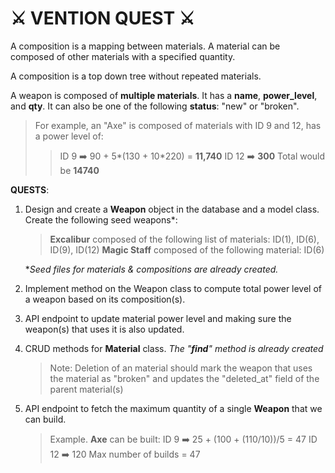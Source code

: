 # ⚔️ VENTION QUEST  ⚔️

A composition is a mapping between materials. A material can be composed of other materials with a specified quantity.

A composition is a top down tree without repeated materials.

A weapon is composed of **multiple materials**. It has a **name**, **power_level**, and  **qty**. It can also be one of the following **status**: "new" or "broken".
>For example, an "Axe" is composed of materials with ID 9 and 12, has a power level of:
>> ID 9  ➡️  90 + 5*(130 + 10*220) = **11,740**
>> ID 12 ➡️ **300**
>> Total would be **14740**


**QUESTS**:
1) Design and create a **Weapon** object in the database and a model class. Create the following seed weapons*:
	> **Excalibur** composed of the following list of materials: ID(1), ID(6), ID(9), ID(12)
	> **Magic Staff** composed of the following material: ID(6)

	\*_Seed files for materials & compositions are already created._
2) Implement method on the Weapon class to compute total power level of a weapon based on its composition(s).

3) API endpoint to update material power level and making sure the weapon(s) that uses it is also updated.

4) CRUD methods for **Material** class.
		_The "**find**" method is already created_
	>Note: Deletion of an material should mark the weapon that uses the material as "broken" and updates the "deleted_at" field of the parent material(s)

5) API endpoint to fetch the maximum quantity of a single **Weapon** that we can build.
	> Example. **Axe** can be built:
			ID 9  ➡️ 25 + (100 + (110/10))/5 =  47
			ID 12 ➡️ 120
			Max number of builds = 47